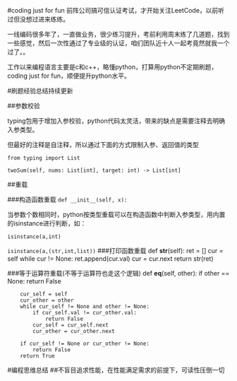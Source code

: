 #coding just for fun
前阵公司搞可信认证考试，才开始关注LeetCode，以前听过但没想过进来练练。

一线编码很多年了，一直做业务，很少练习提升，考前利用周末练了几道题，找到一些感觉，然后一次性通过了专业级的认证，咱们团队近十人一起考竟然就我一个过了。。

工作以来编程语言主要是c和c++，略懂python，打算用python不定期刷题，coding just for fun，顺便提升python水平。

#刷题经验总结持续更新

##参数校验

typing包用于增加入参校验，python代码太灵活，带来的缺点是需要注释去明确入参类型。

但最好的注释是自注释，所以通过下面的方式限制入参、返回值的类型

`from typing import List`

`twoSum(self, nums: List[int], target: int) -> List[int]`

##重载

###构造函数重载
`def __init__(self, x):`

当参数个数相同时，python按类型重载可以在构造函数中判断入参类型，用内置的isinstance进行判断，如：

`isinstance(a,int)`

`isinstance(a,(str,int,list))`
###打印函数重载
    def __str__(self):
        ret = []
        cur = self
        while cur != None:
            ret.append(cur.val)
            cur = cur.next
        return str(ret)
        
###等于运算符重载(不等于运算符也走这个逻辑)
    def __eq__(self, other):
        if other == None:
            return False

        cur_self = self
        cur_other = other
        while cur_self != None and other != None:
            if cur_self.val != cur_other.val:
                return False
            cur_self = cur_self.next
            cur_other = cur_other.next

        if cur_self != None or cur_other != None:
            return False
        return True
        
#编程思维总结
##不盲目追求性能，在性能满足需求的前提下，可读性压倒一切